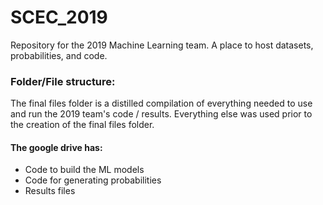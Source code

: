 # SCEC_2019
Repository for the 2019 Machine Learning team.  A place to host datasets, probabilities, and code.


### Folder/File structure: 
The final files folder is a distilled compilation of everything needed to use and run the 2019 team's code / results.
Everything else was used prior to the creation of the final files folder.
#### The google drive has: 
* Code to build the ML models
* Code for generating probabilities
* Results files
